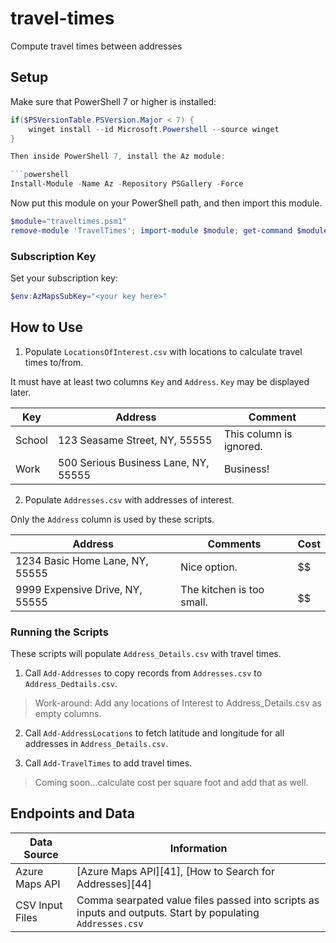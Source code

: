 # travel-times
Compute travel times between addresses

## Setup

Make sure that PowerShell 7 or higher is installed:

```powershell
if($PSVersionTable.PSVersion.Major < 7) {
    winget install --id Microsoft.Powershell --source winget
}

Then inside PowerShell 7, install the Az module:

```powershell
Install-Module -Name Az -Repository PSGallery -Force
```

Now put this module on your PowerShell path, and then import this module.

```powershell
$module="traveltimes.psm1"
remove-module 'TravelTimes'; import-module $module; get-command $module
```

### Subscription Key

Set your subscription key:
```powershell
$env:AzMapsSubKey="<your key here>"
```

## How to Use

1. Populate `LocationsOfInterest.csv` with locations to calculate travel times to/from. 

It must have at least two columns `Key` and `Address`. `Key` may be displayed later.

| Key | Address | Comment |
|-|-|-|
| School | 123 Seasame Street, NY, 55555 | This column is ignored. |
| Work | 500 Serious Business Lane, NY, 55555 | Business! |

2. Populate `Addresses.csv` with addresses of interest.

Only the `Address` column is used by these scripts.

| Address | Comments | Cost |
|-|-|-|
| 1234 Basic Home Lane, NY, 55555 | Nice option. | $$ |
| 9999 Expensive Drive, NY, 55555 | The kitchen is too small. | $$$$$$ |

### Running the Scripts

These scripts will populate `Address_Details.csv` with travel times.

1.  Call `Add-Addresses` to copy records from `Addresses.csv` to `Address_Dedtails.csv`.

> Work-around: Add any locations of Interest to Address_Details.csv as empty columns.

2. Call `Add-AddressLocations` to fetch latitude and longitude for all addresses in `Address_Details.csv`.

3. Call `Add-TravelTimes` to add travel times.

> Coming soon...calculate cost per square foot and add that as well.

## Endpoints and Data

| Data Source | Information | 
|-|-|
| Azure Maps API | [Azure Maps API][41], [How to Search for Addresses][44] |
| CSV Input Files  | Comma searpated value files passed into scripts as inputs and outputs. Start by populating `Addresses.csv` |

